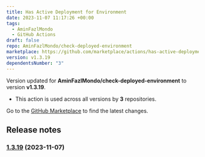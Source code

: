 ```yaml
---
title: Has Active Deployment for Environment
date: 2023-11-07 11:17:26 +00:00
tags:
  - AminFazlMondo
  - GitHub Actions
draft: false
repo: AminFazlMondo/check-deployed-environment
marketplace: https://github.com/marketplace/actions/has-active-deployment-for-environment
version: v1.3.19
dependentsNumber: "3"
---
```



Version updated for **AminFazlMondo/check-deployed-environment** to version **v1.3.19**.
- This action is used across all versions by **3** repositories.

Go to the [GitHub Marketplace](https://github.com/marketplace/actions/has-active-deployment-for-environment) to find the latest changes.

## Release notes


### [1.3.19](https://github.com/AminFazlMondo/check-deployed-environment/compare/v1.3.18...v1.3.19) (2023-11-07)

